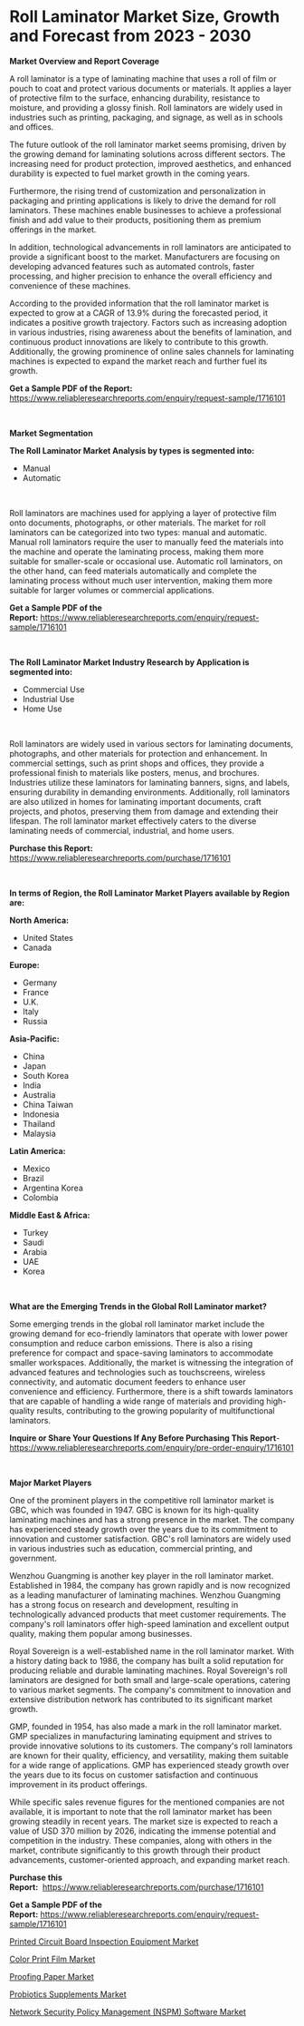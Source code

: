 <p><h1>Roll Laminator Market Size, Growth and Forecast from 2023 - 2030</h1></p><p><strong>Market Overview and Report Coverage</strong></p>
<p><p>A roll laminator is a type of laminating machine that uses a roll of film or pouch to coat and protect various documents or materials. It applies a layer of protective film to the surface, enhancing durability, resistance to moisture, and providing a glossy finish. Roll laminators are widely used in industries such as printing, packaging, and signage, as well as in schools and offices.</p><p>The future outlook of the roll laminator market seems promising, driven by the growing demand for laminating solutions across different sectors. The increasing need for product protection, improved aesthetics, and enhanced durability is expected to fuel market growth in the coming years.</p><p>Furthermore, the rising trend of customization and personalization in packaging and printing applications is likely to drive the demand for roll laminators. These machines enable businesses to achieve a professional finish and add value to their products, positioning them as premium offerings in the market.</p><p>In addition, technological advancements in roll laminators are anticipated to provide a significant boost to the market. Manufacturers are focusing on developing advanced features such as automated controls, faster processing, and higher precision to enhance the overall efficiency and convenience of these machines.</p><p>According to the provided information that the roll laminator market is expected to grow at a CAGR of 13.9% during the forecasted period, it indicates a positive growth trajectory. Factors such as increasing adoption in various industries, rising awareness about the benefits of lamination, and continuous product innovations are likely to contribute to this growth. Additionally, the growing prominence of online sales channels for laminating machines is expected to expand the market reach and further fuel its growth.</p></p>
<p><strong>Get a Sample PDF of the Report:</strong> <a href="https://www.reliableresearchreports.com/enquiry/request-sample/1716101">https://www.reliableresearchreports.com/enquiry/request-sample/1716101</a></p>
<p>&nbsp;</p>
<p><strong>Market Segmentation</strong></p>
<p><strong>The Roll Laminator Market Analysis by types is segmented into:</strong></p>
<p><ul><li>Manual</li><li>Automatic</li></ul></p>
<p>&nbsp;</p>
<p><p>Roll laminators are machines used for applying a layer of protective film onto documents, photographs, or other materials. The market for roll laminators can be categorized into two types: manual and automatic. Manual roll laminators require the user to manually feed the materials into the machine and operate the laminating process, making them more suitable for smaller-scale or occasional use. Automatic roll laminators, on the other hand, can feed materials automatically and complete the laminating process without much user intervention, making them more suitable for larger volumes or commercial applications.</p></p>
<p><strong>Get a Sample PDF of the Report:</strong>&nbsp;<a href="https://www.reliableresearchreports.com/enquiry/request-sample/1716101">https://www.reliableresearchreports.com/enquiry/request-sample/1716101</a></p>
<p>&nbsp;</p>
<p><strong>The Roll Laminator Market Industry Research by Application is segmented into:</strong></p>
<p><ul><li>Commercial Use</li><li>Industrial Use</li><li>Home Use</li></ul></p>
<p>&nbsp;</p>
<p><p>Roll laminators are widely used in various sectors for laminating documents, photographs, and other materials for protection and enhancement. In commercial settings, such as print shops and offices, they provide a professional finish to materials like posters, menus, and brochures. Industries utilize these laminators for laminating banners, signs, and labels, ensuring durability in demanding environments. Additionally, roll laminators are also utilized in homes for laminating important documents, craft projects, and photos, preserving them from damage and extending their lifespan. The roll laminator market effectively caters to the diverse laminating needs of commercial, industrial, and home users.</p></p>
<p><strong>Purchase this Report:</strong>&nbsp; <a href="https://www.reliableresearchreports.com/purchase/1716101">https://www.reliableresearchreports.com/purchase/1716101</a></p>
<p>&nbsp;</p>
<p><strong>In terms of Region, the Roll Laminator Market Players available by Region are:</strong></p>
<p>
    <p> <strong> North America: </strong>
        <ul>
            <li>United States</li>
            <li>Canada</li>
        </ul>
        </p> 
    <p> <strong> Europe: </strong>
        <ul>
            <li>Germany</li>
            <li>France</li>
            <li>U.K.</li>
            <li>Italy</li>
            <li>Russia</li>
        </ul>
        </p> 
    <p> <strong> Asia-Pacific: </strong>
        <ul>
            <li>China</li>
            <li>Japan</li>
            <li>South Korea</li>
            <li>India</li>
            <li>Australia</li>
            <li>China Taiwan</li>
            <li>Indonesia</li>
            <li>Thailand</li>
            <li>Malaysia</li>
        </ul>
        </p> 
    <p> <strong> Latin America: </strong>
        <ul>
            <li>Mexico</li>
            <li>Brazil</li>
            <li>Argentina Korea</li>
            <li>Colombia</li>
        </ul>
        </p> 
    <p> <strong> Middle East & Africa: </strong>
        <ul>
            <li>Turkey</li>
            <li>Saudi</li>
            <li>Arabia</li>
            <li>UAE</li>
            <li>Korea</li>
        </ul>
    </p>
    </p>
<p>&nbsp;</p>
<p><strong>What are the Emerging Trends in the Global Roll Laminator market?</strong></p>
<p><p>Some emerging trends in the global roll laminator market include the growing demand for eco-friendly laminators that operate with lower power consumption and reduce carbon emissions. There is also a rising preference for compact and space-saving laminators to accommodate smaller workspaces. Additionally, the market is witnessing the integration of advanced features and technologies such as touchscreens, wireless connectivity, and automatic document feeders to enhance user convenience and efficiency. Furthermore, there is a shift towards laminators that are capable of handling a wide range of materials and providing high-quality results, contributing to the growing popularity of multifunctional laminators.</p></p>
<p><strong>Inquire or Share Your Questions If Any Before Purchasing This Report</strong>- <a href="https://www.reliableresearchreports.com/enquiry/pre-order-enquiry/1716101">https://www.reliableresearchreports.com/enquiry/pre-order-enquiry/1716101</a></p>
<p>&nbsp;</p>
<p><strong>Major Market Players</strong></p>
<p><p>One of the prominent players in the competitive roll laminator market is GBC, which was founded in 1947. GBC is known for its high-quality laminating machines and has a strong presence in the market. The company has experienced steady growth over the years due to its commitment to innovation and customer satisfaction. GBC's roll laminators are widely used in various industries such as education, commercial printing, and government.</p><p>Wenzhou Guangming is another key player in the roll laminator market. Established in 1984, the company has grown rapidly and is now recognized as a leading manufacturer of laminating machines. Wenzhou Guangming has a strong focus on research and development, resulting in technologically advanced products that meet customer requirements. The company's roll laminators offer high-speed lamination and excellent output quality, making them popular among businesses.</p><p>Royal Sovereign is a well-established name in the roll laminator market. With a history dating back to 1986, the company has built a solid reputation for producing reliable and durable laminating machines. Royal Sovereign's roll laminators are designed for both small and large-scale operations, catering to various market segments. The company's commitment to innovation and extensive distribution network has contributed to its significant market growth.</p><p>GMP, founded in 1954, has also made a mark in the roll laminator market. GMP specializes in manufacturing laminating equipment and strives to provide innovative solutions to its customers. The company's roll laminators are known for their quality, efficiency, and versatility, making them suitable for a wide range of applications. GMP has experienced steady growth over the years due to its focus on customer satisfaction and continuous improvement in its product offerings.</p><p>While specific sales revenue figures for the mentioned companies are not available, it is important to note that the roll laminator market has been growing steadily in recent years. The market size is expected to reach a value of USD 370 million by 2026, indicating the immense potential and competition in the industry. These companies, along with others in the market, contribute significantly to this growth through their product advancements, customer-oriented approach, and expanding market reach.</p></p>
<p><strong>Purchase this Report:</strong>&nbsp;&nbsp;<a href="https://www.reliableresearchreports.com/purchase/1716101">https://www.reliableresearchreports.com/purchase/1716101</a></p>
<p></p>
<p><strong>Get a Sample PDF of the Report:</strong>&nbsp;<a href="https://www.reliableresearchreports.com/enquiry/request-sample/1716101">https://www.reliableresearchreports.com/enquiry/request-sample/1716101</a></p>
<p><p><a href="https://github.com/Chiragrp22/Market-Research-Report-List-1/blob/main/printed-circuit-board-inspection-equipment-market.md">Printed Circuit Board Inspection Equipment Market</a></p><p><a href="https://www.linkedin.com/pulse/color-print-film-market-size-growth-forecast-from-venwc/">Color Print Film Market</a></p><p><a href="https://www.linkedin.com/pulse/proofing-paper-market-challenges-opportunities-growth-u5qic/">Proofing Paper Market</a></p><p><a href="https://github.com/ChiragRP21/Market-Research-Report-List-1/blob/main/probiotics-supplements-market.md">Probiotics Supplements Market</a></p><p><a href="https://medium.com/@drakecorwin2023/network-security-policy-management-nspm-software-market-competitive-analysis-market-trends-and-85caf00dd1af">Network Security Policy Management (NSPM) Software Market</a></p></p>